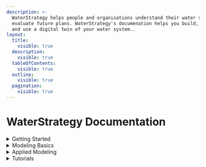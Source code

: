 ```yaml
---
description: >-
  WaterStrategy helps people and organisations understand their water system and
  evaluate future plans. WaterStrategy's documenation helps you build, refine
  and use a digital twin of your water system..
layout:
  title:
    visible: true
  description:
    visible: true
  tableOfContents:
    visible: true
  outline:
    visible: true
  pagination:
    visible: true
---
```


# WaterStrategy Documentation

<details>

<summary>Getting Started</summary>

[creating-an-account.md](getting-started/creating-an-account.md "mention")

[logging-in.md](getting-started/logging-in.md "mention")

[tour-of-the-interface.md](getting-started/tour-of-the-interface.md "mention")

[sharing-projects-and-networks.md](getting-started/sharing-projects-and-networks.md "mention")

[exporting-and-importing-models.md](getting-started/exporting-and-importing-models.md "mention")

</details>

<details>

<summary>Modeling Basics</summary>

[water-resource-system-modeling.md](modeling-basics/water-resource-system-modeling.md "mention")

[what-is-pywr.md](modeling-basics/what-is-pywr.md "mention")

[pywr-concepts.md](modeling-basics/pywr-concepts.md "mention")

[node-types](modeling-basics/node-types/ "mention")

[allocation-penalties.md](modeling-basics/allocation-penalties.md "mention")

[scenarios](modeling-basics/scenarios/ "mention")

[parameters](modeling-basics/parameters/ "mention")

[recorders](modeling-basics/recorders/ "mention")

</details>

<details>

<summary>Applied Modeling</summary>

[reservoir-and-storage-nodes.md](applied-modeling/reservoir-and-storage-nodes.md "mention")

</details>

<details>

<summary>Tutorials</summary>

[creating-and-running-a-model](tutorials/creating-and-running-a-simple-model/creating-and-running-a-model/ "mention")

[making-changes-to-a-model](tutorials/creating-and-running-a-simple-model/making-changes-to-a-model/ "mention")

[creating-a-reservoir-system](tutorials/modelling-basin-reservoir-systems/creating-a-reservoir-system/ "mention")

[adding-reservoir-details](tutorials/modelling-basin-reservoir-systems/creating-a-reservoir-system/adding-reservoir-details/ "mention")

[using-allocation-penalties](tutorials/using-allocation-penalties/ "mention")

[control-curves-and-demand-savings](tutorials/modelling-basin-reservoir-systems/creating-a-reservoir-system/control-curves-and-demand-savings/ "mention")



</details>
